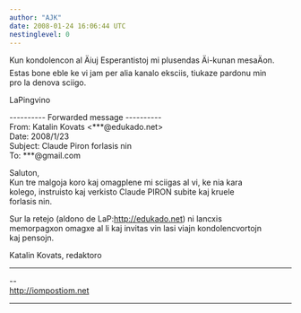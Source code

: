 ```yaml
---
author: "AJK"
date: 2008-01-24 16:06:44 UTC
nestinglevel: 0
---
```

Kun kondolencon al Äiuj Esperantistoj mi plusendas Äi-kunan mesaÄon.  
Estas bone eble ke vi jam per alia kanalo eksciis, tiukaze pardonu min  
pro la denova sciigo.  
  
LaPingvino  
  
\---------- Forwarded message ----------  
From: Katalin Kovats <\*\*\*@edukado.net>  
Date: 2008/1/23  
Subject: Claude Piron forlasis nin  
To: \*\*\*@gmail.com  
  
  
Saluton,  
Kun tre malgoja koro kaj omagplene mi sciigas al vi, ke nia kara  
kolego, instruisto kaj verkisto Claude PIRON subite kaj kruele  
forlasis nin.  
  
Sur la retejo (aldono de LaP:http://edukado.net) ni lancxis  
memorpagxon omagxe al li kaj invitas vin lasi viajn kondolencvortojn  
kaj pensojn.  
  
Katalin Kovats, redaktoro  

***

\--  
http://iompostiom.net  


***